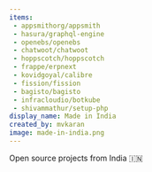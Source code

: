 ```yaml
---
items:
 - appsmithorg/appsmith
 - hasura/graphql-engine
 - openebs/openebs
 - chatwoot/chatwoot
 - hoppscotch/hoppscotch
 - frappe/erpnext
 - kovidgoyal/calibre
 - fission/fission
 - bagisto/bagisto
 - infracloudio/botkube
 - shivammathur/setup-php
display_name: Made in India
created_by: mvkaran
image: made-in-india.png
---
```

Open source projects from India :india:

